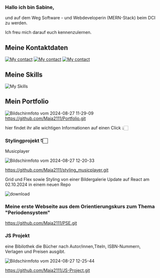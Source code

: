 ### Hallo ich bin Sabine,

und auf dem Weg Software - und Webdeveloperin (MERN-Stack) beim DCI zu werden.

Ich freu mich darauf euch kennenzulernen.

## Meine Kontaktdaten

[![My contact](https://skillicons.dev/icons?i=gmail)](sabine.weber.hamburg@gamil.com)
[![My contact](https://skillicons.dev/icons?i=linkedin)](www.linkedin.com/in/sabine-weber-76004722b)
[![My contact](https://skillicons.dev/icons?i=instagram)](https://www.instagram.com/sabine_21_weber/)

## Meine Skills

![My Skills](https://skillicons.dev/icons?i=md,html,css,sass,bootstrap,vscode,nodejs,js,github,windows,apple,linux,ubuntu)

## Mein Portfolio
![Bildschirmfoto vom 2024-08-27 11-29-09](https://github.com/user-attachments/assets/fbd79d8b-d7e3-4e94-a418-fccb0c747d2f) https://github.com/Maja2111/Portfolio.git

hier findet ihr alle wichtigen Informationen auf einen Click 👆🏻

### Stylingprojekt 👇🏻

Musicplayer

![Bildschirmfoto vom 2024-08-27 12-20-33](https://github.com/user-attachments/assets/2717f6b1-3621-4540-953c-943a7de4007f)


https://github.com/Maja2111/styling_musicplayer.git

Grid und Flex sowie Styling von einer Bildergalerie
Update auf React am 02.10.2024 in einem neuen Repo


![download](https://github.com/user-attachments/assets/aa290da0-4d59-4cbd-af96-ea2d65fa8991)



### Meine erste Webseite aus dem Orientierungskurs zum Thema "Periodensystem"
https://github.com/Maja2111/PSE.git

### JS Projekt
eine Bibilothek die Bücher nach Autor/innen,Titeln, ISBN-Nummern, Verlagen und Preisen ausgibt.

![Bildschirmfoto vom 2024-08-27 12-25-44](https://github.com/user-attachments/assets/eda58ce7-dfd0-430b-a6ec-c29a143f2e94)

https://github.com/Maja2111/JS-Project.git





